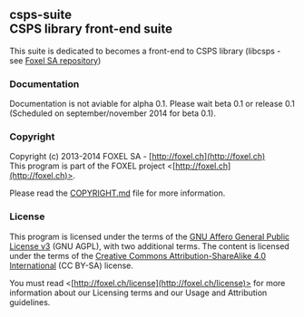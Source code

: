 
## csps-suite<br />CSPS library front-end suite

This suite is dedicated to becomes a front-end to CSPS library (libcsps - see [Foxel SA repository](https://github.com/FoxelSA/libcsps))


### Documentation

Documentation is not aviable for alpha 0.1. Please wait beta 0.1 or release 0.1 (Scheduled on september/november 2014 for beta 0.1).


### Copyright

Copyright (c) 2013-2014 FOXEL SA - [http://foxel.ch](http://foxel.ch)<br />
This program is part of the FOXEL project <[http://foxel.ch](http://foxel.ch)>.

Please read the [COPYRIGHT.md](COPYRIGHT.md) file for more information.


### License

This program is licensed under the terms of the
[GNU Affero General Public License v3](http://www.gnu.org/licenses/agpl.html)
(GNU AGPL), with two additional terms. The content is licensed under the terms
of the
[Creative Commons Attribution-ShareAlike 4.0 International](http://creativecommons.org/licenses/by-sa/4.0/)
(CC BY-SA) license.

You must read <[http://foxel.ch/license](http://foxel.ch/license)> for more
information about our Licensing terms and our Usage and Attribution guidelines.
